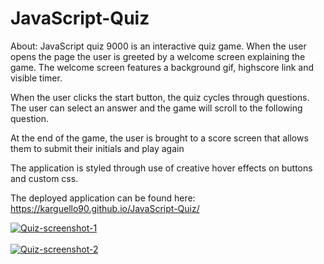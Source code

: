 # JavaScript-Quiz

About: JavaScript quiz 9000 is an interactive quiz game. When the user opens the page the user is greeted by a welcome screen explaining the game.
The welcome screen features a background gif, highscore link and visible timer.

When the user clicks the start button, the quiz cycles through questions.
The user can select an answer and the game will scroll to the following question.

At the end of the game, the user is brought to a score screen that allows them to submit their initials and play again

The application is styled through use of creative hover effects on buttons and custom css.

The deployed application can be found here: https://karguello90.github.io/JavaScript-Quiz/

<a href="https://postimg.cc/w3ZNdDVY" target="_blank"><img src="https://i.postimg.cc/w3ZNdDVY/Quiz-screenshot-1.png" alt="Quiz-screenshot-1"/></a><br/><br/>
<a href="https://postimg.cc/9r97Xz8R" target="_blank"><img src="https://i.postimg.cc/9r97Xz8R/Quiz-screenshot-2.png" alt="Quiz-screenshot-2"/></a><br/><br/>




